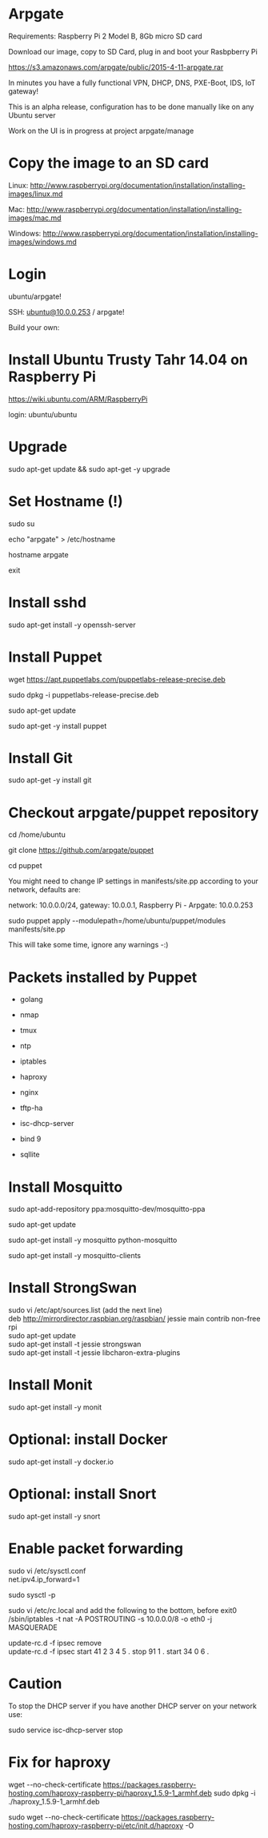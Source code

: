 # Arpgate

Requirements: Raspberry Pi 2 Model B, 8Gb micro SD card


Download our image, copy to SD Card, plug in and boot your Rasbpberry Pi

https://s3.amazonaws.com/arpgate/public/2015-4-11-arpgate.rar

In minutes you have a fully functional VPN, DHCP, DNS, PXE-Boot, IDS, IoT gateway!

This is an alpha release, configuration has to be done manually like on any Ubuntu server

Work on the UI is in progress at project arpgate/manage



Copy the image to an SD card
============================
Linux: http://www.raspberrypi.org/documentation/installation/installing-images/linux.md

Mac: http://www.raspberrypi.org/documentation/installation/installing-images/mac.md

Windows: http://www.raspberrypi.org/documentation/installation/installing-images/windows.md


Login
=====
ubuntu/arpgate!

SSH: ubuntu@10.0.0.253 / arpgate!



Build your own:

Install Ubuntu Trusty Tahr 14.04 on Raspberry Pi
================================================
https://wiki.ubuntu.com/ARM/RaspberryPi

login: ubuntu/ubuntu

Upgrade
=======
sudo apt-get update && sudo apt-get -y upgrade

Set Hostname (!)
================
sudo su

echo "arpgate" > /etc/hostname 

hostname arpgate

exit


Install sshd
============
sudo apt-get install -y openssh-server


Install Puppet
==============
wget https://apt.puppetlabs.com/puppetlabs-release-precise.deb

sudo dpkg -i puppetlabs-release-precise.deb

sudo apt-get update

sudo apt-get -y install puppet



Install Git
===========
sudo apt-get -y install git


Checkout arpgate/puppet repository
==================================
cd /home/ubuntu

git clone https://github.com/arpgate/puppet

cd puppet

You might need to change IP settings in manifests/site.pp according to your network, defaults are:

network: 10.0.0.0/24, gateway: 10.0.0.1, Raspberry Pi - Arpgate: 10.0.0.253

sudo puppet apply --modulepath=/home/ubuntu/puppet/modules manifests/site.pp  

This will take some time, ignore any warnings -:)


Packets installed by Puppet
===========================
- golang

- nmap

- tmux

- ntp

- iptables

- haproxy

- nginx

- tftp-ha

- isc-dhcp-server

- bind 9

- sqllite


Install Mosquitto
=================
sudo apt-add-repository ppa:mosquitto-dev/mosquitto-ppa

sudo apt-get update

sudo apt-get install -y mosquitto python-mosquitto

sudo apt-get install -y mosquitto-clients


Install StrongSwan
===================
sudo vi /etc/apt/sources.list  (add the next line) <br>
deb http://mirrordirector.raspbian.org/raspbian/ jessie main contrib non-free rpi<br>
sudo apt-get update<br>
sudo apt-get install -t jessie strongswan <br>
sudo apt-get install -t jessie libcharon-extra-plugins<br>

Install Monit
=============
sudo apt-get install -y monit
 
Optional: install Docker
========================
sudo apt-get install -y docker.io

Optional: install Snort
=======================
sudo apt-get install -y snort


Enable packet forwarding
========================
sudo vi /etc/sysctl.conf<br>
net.ipv4.ip_forward=1

sudo sysctl -p

sudo vi /etc/rc.local and add the following to the bottom, before exit0<br/>
/sbin/iptables -t nat -A POSTROUTING -s 10.0.0.0/8 -o eth0 -j MASQUERADE

update-rc.d -f ipsec remove<br>
update-rc.d -f ipsec start 41 2 3 4 5 . stop 91 1 . start 34 0 6 .

Caution
=======
To stop the DHCP server if you have another DHCP server on your network use:

sudo service isc-dhcp-server stop


Fix for haproxy
===============
wget --no-check-certificate  https://packages.raspberry-hosting.com/haproxy-raspberry-pi/haproxy_1.5.9-1_armhf.deb
sudo dpkg -i ./haproxy_1.5.9-1_armhf.deb

sudo wget --no-check-certificate  https://packages.raspberry-hosting.com/haproxy-raspberry-pi/etc/init.d/haproxy -O


